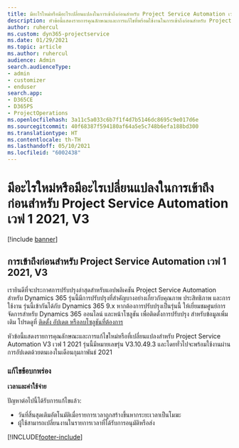 ```yaml
---
title: มีอะไรใหม่หรือมีอะไรเปลี่ยนแปลงในการเข้าถึงก่อนสำหรับ Project Service Automation เวฟ 1 2021, V3
description: หัวข้อนี้แสดงรายการคุณลักษณะและการแก้ไขที่พร้อมใช้งานในการเข้าถึงก่อนสำหรับ Project Service Automation เวฟ 1 2021, V3
author: ruhercul
ms.custom: dyn365-projectservice
ms.date: 01/29/2021
ms.topic: article
ms.author: ruhercul
audience: Admin
search.audienceType:
- admin
- customizer
- enduser
search.app:
- D365CE
- D365PS
- ProjectOperations
ms.openlocfilehash: 3a11c5a033c6b7f1f4d7b5146dc8695c9e017d6e
ms.sourcegitcommit: 40f68387f594180af64a5e5c748b6efa188bd300
ms.translationtype: HT
ms.contentlocale: th-TH
ms.lasthandoff: 05/10/2021
ms.locfileid: "6002438"
---
```

# <a name="whats-new-or-changed-in-project-service-automation-early-access-wave-1-2021-v3"></a>มีอะไรใหม่หรือมีอะไรเปลี่ยนแปลงในการเข้าถึงก่อนสำหรับ Project Service Automation เวฟ 1 2021, V3

[!include [banner](../includes/psa-now-project-operations.md)]

## <a name="project-service-automation-early-access-wave-1-2021-v3"></a>การเข้าถึงก่อนสำหรับ Project Service Automation เวฟ 1 2021, V3

เรายินดีที่จะประกาศการปรับปรุงล่าสุดสำหรับแอปพลิเคชัน Project Service Automation สำหรับ Dynamics 365 รุ่นนี้มีการปรับปรุงที่สำคัญบางอย่างเกี่ยวกับคุณภาพ ประสิทธิภาพ และการใช้งาน รุ่นนี้เข้ากันได้กับ Dynamics 365 9.x หากต้องการปรับปรุงเป็นรุ่นนี้ ให้เยี่ยมชมศูนย์การจัดการสำหรับ Dynamics 365 ออนไลน์ และหน้าโซลูชัน เพื่อติดตั้งการปรับปรุง สำหรับข้อมูลเพิ่มเติม โปรดดูที่ [ติดตั้ง อัปเดต หรือลบโซลูชันที่ต้องการ](/power-platform/admin/install-remove-preferred-solution)

หัวข้อนี้แสดงรายการคุณลักษณะและการแก้ไขใหม่หรือที่เปลี่ยนแปลงสำหรับ Project Service Automation V3 เวฟ 1 2021 รุ่นนี้มีหมายเลขรุ่น V3.10.49.3 และโดยทั่วไปจะพร้อมใช้งานผ่านการอัปเดตด้วยตนเองในเดือนกุมภาพันธ์ 2021


### <a name="bug-fixes"></a>แก้ไขข้อบกพร่อง

**เวลาและค่าใช้จ่าย**

ปัญหาต่อไปนี้ได้รับการแก้ไขแล้ว:

- วันที่สิ้นสุดเติมอัตโนมัติเมื่อรายการเวลาถูกสร้างขึ้นหากระยะเวลาเป็นโมฆะ
- ผู้ใช้สามารถเปลี่ยนงานในรายการเวลาที่ได้รับการอนุมัติหรือส่ง


[!INCLUDE[footer-include](../includes/footer-banner.md)]